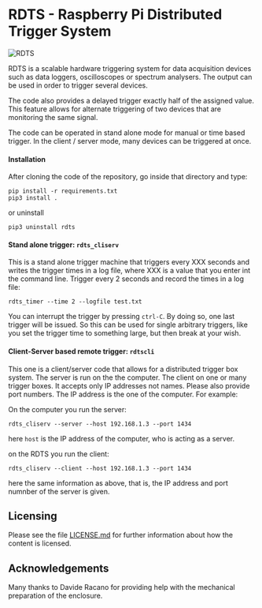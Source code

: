 # RDTS - Raspberry Pi Distributed Trigger System

![RDTS](https://raw.githubusercontent.com/xaratustrah/rdts/master/rsrc/rdts.png)

RDTS is a scalable hardware triggering system for data acquisition devices such as data loggers, oscilloscopes or spectrum analysers. The output can be used in order to trigger several devices.

The code also provides a delayed trigger exactly half of the assigned value. This feature allows for alternate triggering of two devices that are monitoring the same signal.

The code can be operated in stand alone mode for manual or time based trigger. In the client / server mode, many devices can be triggered at once.


#### Installation
After cloning the code of the repository, go inside that directory and type:

```
pip install -r requirements.txt
pip3 install .
```

or uninstall

```
pip3 uninstall rdts
```


#### Stand alone trigger: `rdts_cliserv`

This is a stand alone trigger machine that triggers every XXX seconds and writes the trigger times in a log file, where XXX is a value that you enter int the command line. Trigger every 2 seconds and record the times in a log file:

```
rdts_timer --time 2 --logfile test.txt
```

You can interrupt the trigger by pressing `ctrl-C`. By doing so, one last trigger will be issued. So this can be used for single arbitrary triggers, like you set the trigger time to something large, but then break at your wish.

#### Client-Server based remote trigger: `rdtscli`

This one is a client/server code that allows for a distributed trigger box system. The server is run on the the computer. The client on one or many trigger boxes. It accepts only IP addresses not names. Please also provide port numbers. The IP address is the one of the computer. For example:

On the computer you run the server:

```
rdts_cliserv --server --host 192.168.1.3 --port 1434
```

here `host` is the IP address of the computer, who is acting as a server.


on the RDTS you run the client:

```
rdts_cliserv --client --host 192.168.1.3 --port 1434
```

here the same information as above, that is, the IP address and port numnber of the server is given.


## Licensing

Please see the file [LICENSE.md](./LICENSE.md) for further information about how the content is licensed.

## Acknowledgements

Many thanks to Davide Racano for providing help with the mechanical preparation of the enclosure.